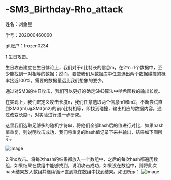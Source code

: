 # -SM3_Birthday-Rho_attack

姓名：刘金星

学号：202000460060

git账户：frozen0234

1.生日攻击。

生日攻击建立在生日悖论上，我们对于n比特长的信息m，在2^n+1个数据中，至少能找到一对相等的数据；然而，要使我们从数据库中任意选出两个数据碰撞的概率接近100%，需要的数据量远比我们想象的要少。

通过对SM3的生日攻击，我们可以更好的确定SM3算法中哈希函数的输出长度。

在实现上，我们宏定义攻击长度n，我们任意选取两个信息m1和m2，不断尝试直到SM3(m1)与SM3(m2)的前n比特相等，即找到碰撞，输出相应的数据内容。通过改变长度n，对实验进行进一步研究。

这里我们选取足够多的随机字符串，将他们全部hash后的值进行对比，如果hash值重复，则说明攻击成功，我们将重复的hash值记录下来并输出，结果如下图所示。

![image](https://user-images.githubusercontent.com/106589212/181059088-c7aea3a9-1472-4eb8-aa48-d120936d3131.png)

2.Rho攻击。将每次hash的结果都放入一个数组中，之后的每次hash都遍历数组，如果结果在数组中能够找到，说明攻击成功，如果没在数组中，则将此次hash结果放入数组并继续循环直到能在数组中找到结果。如图所示：
![image](https://user-images.githubusercontent.com/106589212/181059267-bde0de3a-85ac-4c0d-be3a-a34498166f78.png)
